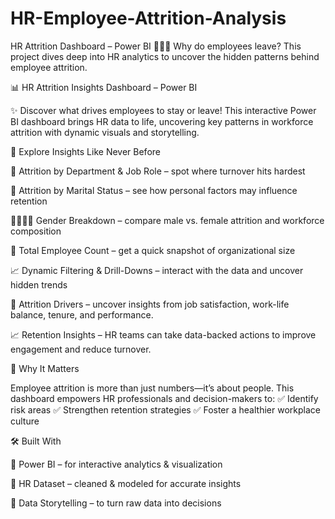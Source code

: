 # HR-Employee-Attrition-Analysis
HR Attrition Dashboard – Power BI  👩‍💼🔎 Why do employees leave? This project dives deep into HR analytics to uncover the hidden patterns behind employee attrition. 

📊 HR Attrition Insights Dashboard – Power BI

✨ Discover what drives employees to stay or leave!
This interactive Power BI dashboard brings HR data to life, uncovering key patterns in workforce attrition with dynamic visuals and storytelling.

🔎 Explore Insights Like Never Before

🏢 Attrition by Department & Job Role – spot where turnover hits hardest

💍 Attrition by Marital Status – see how personal factors may influence retention

👩‍💼👨‍💼 Gender Breakdown – compare male vs. female attrition and workforce composition

👥 Total Employee Count – get a quick snapshot of organizational size

📈 Dynamic Filtering & Drill-Downs – interact with the data and uncover hidden trends

🧩 Attrition Drivers – uncover insights from job satisfaction, work-life balance, tenure, and performance.

📈 Retention Insights – HR teams can take data-backed actions to improve engagement and reduce turnover.

🚀 Why It Matters

Employee attrition is more than just numbers—it’s about people. This dashboard empowers HR professionals and decision-makers to:
✅ Identify risk areas
✅ Strengthen retention strategies
✅ Foster a healthier workplace culture

🛠️ Built With

🔹 Power BI – for interactive analytics & visualization

🔹 HR Dataset – cleaned & modeled for accurate insights

🔹 Data Storytelling – to turn raw data into decisions

